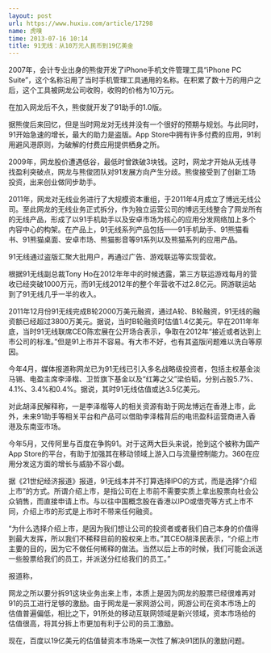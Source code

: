 ```yaml
---
layout: post
url: https://www.huxiu.com/article/17298
name: 虎嗅
time: 2013-07-16 10:14
title: 91无线：从10万元人民币到19亿美金
---
```

2007年，会计专业出身的熊俊开发了iPhone手机文件管理工具“iPhone PC Suite”，这个名称沿用了当时手机管理工具通用的名称。在积累了数十万的用户之后，这个工具被网龙公司收购，收购的价格为10万元。

在加入网龙后不久，熊俊就开发了91助手的1.0版。

据熊俊后来回忆，但是当时网龙对无线并没有一个很好的预期与规划。与此同时，91开始急速的增长，最大的助力是盗版。App Store中拥有许多付费的应用，91利用避风港原则，为破解的付费应用提供栖身之所。

2009年，网龙股价遭遇低谷，最低时曾跌破3块钱。这时，网龙才开始从无线寻找盈利突破点，网龙与熊俊团队对91发展方向产生分歧。熊俊接受到了创新工场投资，出来创业做同步助手。

2011年，网龙对无线业务进行了大规模资本重组，于2011年4月成立了博远无线公司。至此网龙的无线业务正式拆分，作为独立运营公司的博远无线整合了网龙所有的无线产品，形成了以91手机助手以及安卓市场为核心的应用分发网络加上多个内容中心的构架。在产品上，91无线系列产品包括——91手机助手、91熊猫看书、91熊猫桌面、安卓市场、熊猫影音等91系列以及熊猫系列的应用产品。

91无线通过盗版汇聚大批用户，再通过广告、游戏联运等实现营收。

根据91无线副总裁Tony Ho在2012年年中的时候透露，第三方联运游戏每月的营收已经突破1000万元，而91无线2012年的整个年营收不过2.8亿元。网游联运站到了91无线几乎一半的收入。

2011年12月份91无线完成B轮2000万美元融资，通过A轮、B轮融资，91无线的融资额已经超过3800万美元。据说，当时B轮融资时估值1.4亿美元。早在2011年年底，当时91无线联席CEO陈宏展在公开场合表示，争取在2012年“接近或者达到上市公司的标准。”但是91上市并不容易。有大市不好，也有其盗版问题难以洗白等原因。

今年4月，媒体报道称网龙已为91无线已引入多名战略级投资者，包括主权基金淡马锡、电盈主席李泽楷、卫哲旗下基金以及“红筹之父”梁伯韬，分别占股5.7%、4.1%、3.4%和0.4%。据说，其时91无线估值或达3.5亿美元。

对此胡泽民解释称，一是李泽楷等人的相关资源有助于网龙博远在香港上市，此外，未来91助手等相关平台和产品可以借助李泽楷背后的电讯盈科运营商进入香港及东南亚市场。

今年5月，又传阿里与百度在争购91。对于这两大巨头来说，抢到这个被称为国产App Store的平台，有助于加强其在移动领域上游入口与流量控制能力。360在应用分发这方面的增长与威胁不容小觑。

据《21世纪经济报道》报道，91无线本并不打算选择IPO的方式，而是选择“介绍上市”的方式。所谓介绍上市，是指公司在上市前不需要实质上拿出股票向社会公众销售，而直接申请上市。与以往中国概念股在香港以IPO或借壳等方式上市不同，介绍上市的形式是上市时不带来任何融资。

“为什么选择介绍上市，是因为我们想让公司的投资者或者我们自己本身的价值得到最大发挥，所以我们不稀释目前的股权来上市。”其CEO胡泽民表示，“介绍上市主要的目的，因为它不做任何稀释的做法。当然以后上市的时候，我们可能会派送一些股票给我们的员工，并派送分红给我们的员工。”

报道称，

网龙之所以要分拆91这块业务出来上市，本质上是因为网龙的股票已经很难再对91的员工进行足够的激励。由于网龙是一家网游公司，网游公司在资本市场上的估值普遍偏低，相比之下，91所处的移动互联网领域是新兴领域，资本市场给的估值很高，将其分拆上市更加有利于公司的员工激励。

现在，百度以19亿美元的估值替资本市场来一次性了解决91团队的激励问题。

